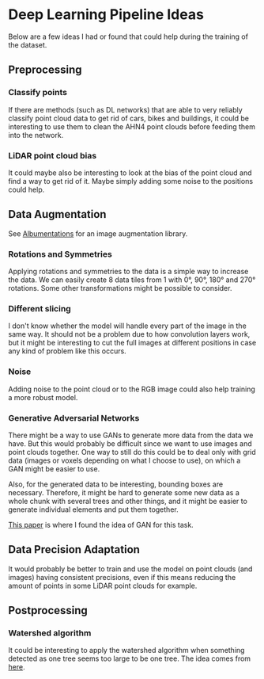 # Deep Learning Pipeline Ideas

Below are a few ideas I had or found that could help during the training of the dataset.

## Preprocessing

### Classify points

If there are methods (such as DL networks) that are able to very reliably classify point cloud data to get rid of cars, bikes and buildings, it could be interesting to use them to clean the AHN4 point clouds before feeding them into the network.

### LiDAR point cloud bias

It could maybe also be interesting to look at the bias of the point cloud and find a way to get rid of it. Maybe simply adding some noise to the positions could help.

## Data Augmentation

See [Albumentations](https://albumentations.ai/docs/) for an image augmentation library.

### Rotations and Symmetries

Applying rotations and symmetries to the data is a simple way to increase the data. We can easily create 8 data tiles from 1 with 0°, 90°, 180° and 270° rotations. Some other transformations might be possible to consider.

### Different slicing

I don't know whether the model will handle every part of the image in the same way. It should not be a problem due to how convolution layers work, but it might be interesting to cut the full images at different positions in case any kind of problem like this occurs.

### Noise

Adding noise to the point cloud or to the RGB image could also help training a more robust model.

### Generative Adversarial Networks

There might be a way to use GANs to generate more data from the data we have. But this would probably be difficult since we want to use images and point clouds together. One way to still do this could be to deal only with grid data (images or voxels depending on what I choose to use), on which a GAN might be easier to use.

Also, for the generated data to be interesting, bounding boxes are necessary. Therefore, it might be hard to generate some new data as a whole chunk with several trees and other things, and it might be easier to generate individual elements and put them together.

[This paper](https://www.frontiersin.org/journals/plant-science/articles/10.3389/fpls.2022.914974/full) is where I found the idea of GAN for this task.

## Data Precision Adaptation

It would probably be better to train and use the model on point clouds (and images) having consistent precisions, even if this means reducing the amount of points in some LiDAR point clouds for example.

## Postprocessing

### Watershed algorithm

It could be interesting to apply the watershed algorithm when something detected as one tree seems too large to be one tree. The idea comes from [here](https://ieeexplore.ieee.org/stamp/stamp.jsp?arnumber=9652063).

